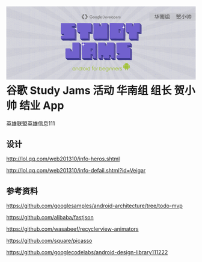 ![Study James](images/StudyJams.jpg)
谷歌 Study Jams 活动 华南组 组长 贺小帅 结业 App
===================================

英雄联盟英雄信息111

设计
--------------
http://lol.qq.com/web201310/info-heros.shtml

http://lol.qq.com/web201310/info-defail.shtml?id=Veigar

参考资料
--------------
https://github.com/googlesamples/android-architecture/tree/todo-mvp

https://github.com/alibaba/fastjson

https://github.com/wasabeef/recyclerview-animators

https://github.com/square/picasso

https://github.com/googlecodelabs/android-design-library111222